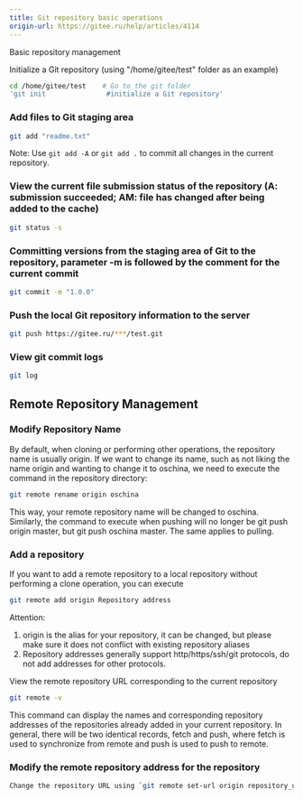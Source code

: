 ```yaml
---
title: Git repository basic operations
origin-url: https://gitee.ru/help/articles/4114
---
```


Basic repository management

Initialize a Git repository (using "/home/gitee/test" folder as an example)

```bash
cd /home/gitee/test    # Go to the git folder
'git init               #initialize a Git repository'
```

### **Add files to Git staging area**

```bash
git add "readme.txt" 
```

Note: Use `git add -A` or `git add .` to commit all changes in the current repository.

### **View the current file submission status of the repository (A: submission succeeded; AM: file has changed after being added to the cache)**

```bash
git status -s
```

### **Committing versions from the staging area of Git to the repository, parameter -m is followed by the comment for the current commit**

```bash
git commit -m "1.0.0"
```

### **Push the local Git repository information to the server**

```bash
git push https://gitee.ru/***/test.git
```

### **View git commit logs**

```bash
git log
```

## **Remote Repository Management**

### **Modify Repository Name**

By default, when cloning or performing other operations, the repository name is usually origin. If we want to change its name, such as not liking the name origin and wanting to change it to oschina, we need to execute the command in the repository directory:

```bash
git remote rename origin oschina
```

This way, your remote repository name will be changed to oschina. Similarly, the command to execute when pushing will no longer be git push origin master, but git push oschina master. The same applies to pulling.

### Add a repository

If you want to add a remote repository to a local repository without performing a clone operation, you can execute

```bash
git remote add origin Repository address
```

Attention:

1. origin is the alias for your repository, it can be changed, but please make sure it does not conflict with existing repository aliases
2. Repository addresses generally support http/https/ssh/git protocols, do not add addresses for other protocols.

View the remote repository URL corresponding to the current repository

```bash
git remote -v
```

This command can display the names and corresponding repository addresses of the repositories already added in your current repository. In general, there will be two identical records, fetch and push, where fetch is used to synchronize from remote and push is used to push to remote.

### **Modify the remote repository address for the repository**

```bash
Change the repository URL using `git remote set-url origin repository_url`.
```